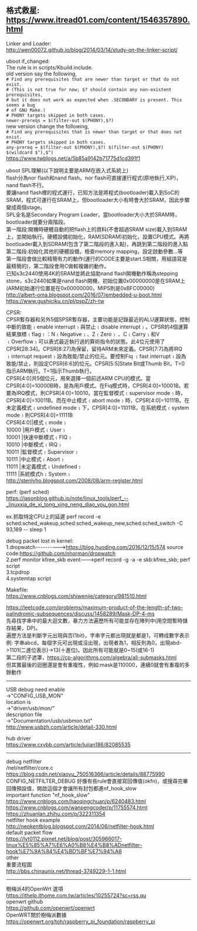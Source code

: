 格式救星:  
https://www.itread01.com/content/1546357890.html  
-------------------------------------------------------------------------------------------------  
Linker and Loader:  
http://wen00072.github.io/blog/2014/03/14/study-on-the-linker-script/  
  
uboot if_changed:  
The rule is in scripts/Kbuild.include.  
old version say the following,  
`# Find any prerequisites that are newer than target or that do not exist.`  
`# (This is not true for now; $? should contain any non-existent prerequisites,`  
`# but it does not work as expected when .SECONDARY is present. This seems a bug`  
`# of GNU Make.)`  
`# PHONY targets skipped in both cases.`  
`newer-prereqs = $(filter-out $(PHONY),$?)`  
new version change the following,  
`# Find any prerequisites that is newer than target or that does not exist.`  
`# PHONY targets skipped in both cases.`  
`any-prereq = $(filter-out $(PHONY),$?) $(filter-out $(PHONY) $(wildcard $^),$^)`  
https://www.twblogs.net/a/5b85a9142b71775d1cd391f1  
  
uboot SPL理解(以下說明主要是ARM在嵌入式系統上)  
flash分為nor flash和nand flash。nor flash可直接運行程式(原地執行,XIP)，nand flash不行。  
要讓nand flash裡的程式運行，已知方法是將程式(bootloader)載入到SoC的SRAM，程式可運行在SRAM上，但bootloader大小有時會大於SRAM，因此步驟變成兩個stage。  
SPL全名是Secondary Program Loader，當bootloader大小大於SRAM時，bootloader就要分兩階段。  
第一階段:開機時硬體自動的把flash上的資料(不會超過SRAM size)載入到SRAM上，並開始執行。硬體設備初始化，RAM(SDRAM)初始化，設置CPU模式。再將bootloader載入到SDRAM(包含了第二階段的進入點)，再跳到第二階段的進入點  
第二階段:初始化其他的硬體設備，檢查memory mapping，設定啟動參數...等  
第一階段會做比較精簡有力的動作(運行的CODE主要是start.S相關，用組語寫是最精簡的)，第二階段會用C做較複雜的動作。  
已知s3c2440使用4K的SRAM並將此協助nand flash開機動作稱為stepping stone，s3c2440如果是nand flash開機，初始位置0x00000000是在SRAM上(ARM初始運行位置是在0x00000000，MIPS則是0xBFC00000)  
http://albert-oma.blogspot.com/2016/07/embedded-u-boot.html  
https://www.gushiciku.cn/pl/pspZ/zh-tw  

CPSR:  
CPSR暫存器和另外5個SPSR暫存器，主要功能是記錄最近的ALU運算狀態，控制中斷的致能﹙enable interrupt﹚與禁止﹙disable interrupt﹚。CPSR的4個運算結果旗標﹙flag﹚：N﹙Negative﹚、Z﹙Zero﹚ 、C﹙Carry﹚和V﹙Overflow﹚可以表式最近執行過的算術指令的狀態。此4位元使用了CPSR[28:34]。CPSR[8:27]為保留，留待ARM未來定義。CPSR[7:7]為將IRQ ﹙interrupt request﹚設為致能/禁止的位元。要控制Fiq ﹙fast interrupt﹚設為致能/禁止，則設定CPSR[6:6]的位元。CPSR[5:5]State Bit或Thumb Bit，T=0 指示ARM執行。T=1指示Thumb執行。  
CPSR[4:0]共5個位元，用來選擇一個前述ARM CPU的模式。當CPSR[4:0]=10000B時，是為用戶模式。在Fiq模式時，CPSR[4:0]=10001B。若要為IRQ模式，則CPSR[4:0]=10010。當在監督模式﹙supervisor mode﹚時，CPSR[4:0]=10011B。而在中止模式﹙abort mode﹚時，CPSR[4:0]=10111B。在未定義模式﹙undefined mode﹚下，CPSR[4:0]=11011B，在系統模式﹙system mode﹚則CPSR[4:0]=11111B  
CPSR[4:0]|模式﹙mode﹚  
10000    |用戶模式﹙User﹚  
10001    |快速中斷模式﹙FIQ﹚  
10010    |中斷模式﹙IRQ﹚  
10011    |監督模式﹙Supervisor﹚  
10111    |中止模式﹙Abort﹚  
11011    |未定義模式﹙Undefined﹚  
11111    |系統模式h﹙System﹚  
http://stenlyho.blogspot.com/2008/08/arm-register.html  
  
perf: (perf sched)  
https://jasonblog.github.io/note/linux_tools/perf_--_linuxxia_de_xi_tong_xing_neng_diao_you_gon.html
  
ex.抓取特定CPU上的延遲
perf record -e sched:sched_wakeup,sched:sched_wakeup_new,sched:sched_switch -C 93,189 -- sleep 1
  
debug packet lost in kernel:  
1.dropwatch---------->https://blog.huoding.com/2016/12/15/574 source code:https://github.com/nhorman/dropwatch  
2.perf monitor kfree_skb event--->perf record -g -a -e skb:kfree_skb; perf script  
3.tcpdrop  
4.systemtap script  
  
Makefile:  
https://www.cnblogs.com/shiwenjie/category/981510.html  
  
https://leetcode.com/problems/maximum-product-of-the-length-of-two-palindromic-subsequences/discuss/1458289/Mask-DP-4-ms  
先尋找字串中的最大迴文數，暴力方法遍歷所有可能並存在陣列中(用空間暫時儲存結果，DP)。  
遍歷方法是判斷字元出現與否(1bit)，字串字元都出現就是都是1，可轉成數字表示  
例:  字串abcd，每個字元可出現或沒出現，出現者為1，相反則為0，出現abd->1101(二進位表示)->13(十進位)。因此所有可能就是0~15(或16-1)  
第二段的子遮罩，https://cp-algorithms.com/algebra/all-submasks.html  
但其實最後的迴圈還是會有重複性，例如:mask是110000，連續0就會有重複的多餘動作  


-------------------------------------------------------------------------------------------------  
USB debug need enable  
->"CONFIG_USB_MON"  
location is  
->"driver/usb/mon/"  
description file  
->"Documentation/usb/usbmon.txt"  
http://www.usbzh.com/article/detail-330.html  
  
hub driver  
https://www.cxybb.com/article/lujian186/82085535  
  
-------------------------------------------------------------------------------------------------  
debug netfilter  
/net/netfilter/core.c  
https://blog.csdn.net/xiaoyu_750516366/article/details/88775990  
CONFIG_NETFILTER_DEBUG 好像有些rule會直接寫回傳值(okfn)，或搜尋完畢回傳預設值，開啟這個才會讓所有封包都進nf_hook_slow  
important function "nf_hook_slow"  
https://www.cnblogs.com/haoqingchuan/p/6240483.html  
https://www.cnblogs.com/wanpengcoder/p/11755574.html  
https://zhuanlan.zhihu.com/p/322311354  
netfilter hook example  
http://neokentblog.blogspot.com/2014/06/netfilter-hook.html  
default packet flow  
https://lyt0112.pixnet.net/blog/post/305966017-linux%E5%85%A7%E6%A0%B8%E4%B8%ADnetfilter-hook%E7%9A%84%E4%BD%BF%E7%94%A8  
other  
重要流程圖  
http://bbs.chinaunix.net/thread-3749229-1-1.html
  
-------------------------------------------------------------------------------------------------  
樹梅派4的OpenWrt 選項  
https://ithelp.ithome.com.tw/articles/10255724?sc=rss.qu  
openwrt github  
https://github.com/openwrt/openwrt  
OpenWRT關於樹梅派數據  
https://openwrt.org/toh/raspberry_pi_foundation/raspberry_pi  
